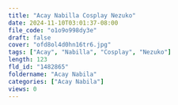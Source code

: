 ```yaml
---
title: "Acay Nabilla Cosplay Nezuko"
date: 2024-11-10T03:01:37-08:00
file_code: "o1o9o998dy3e"
draft: false
cover: "ofd8ol4d0hn16tr6.jpg"
tags: ["Acay", "Nabilla", "Cosplay", "Nezuko"]
length: 123
fld_id: "1482865"
foldername: "Acay Nabila"
categories: ["Acay Nabila"]
views: 0
---
```

